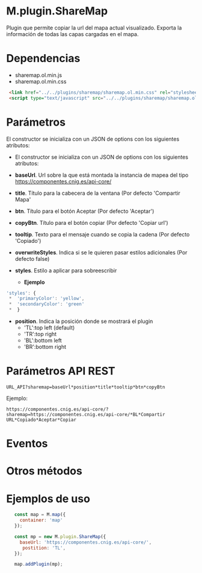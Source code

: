 # M.plugin.ShareMap

Plugin que permite copiar la url del mapa actual visualizado.
Exporta la información de todas las capas cargadas en el mapa.

# Dependencias

- sharemap.ol.min.js
- sharemap.ol.min.css


```html
 <link href="../../plugins/sharemap/sharemap.ol.min.css" rel="stylesheet" />
 <script type="text/javascript" src="../../plugins/sharemap/sharemap.ol.min.js"></script>
```

# Parámetros

El constructor se inicializa con un JSON de options con los siguientes atributos:

- El constructor se inicializa con un JSON de options con los siguientes atributos:

- **baseUrl**. Url sobre la que está montada la instancia de mapea del tipo https://componentes.cnig.es/api-core/
- **title**. Título para la cabecera de la ventana (Por defecto 'Compartir Mapa'
- **btn**. Título para el botón Aceptar (Por defecto 'Aceptar')
- **copyBtn**. Título para el botón copiar (Por defecto 'Copiar url')
- **tooltip**. Texto para el mensaje cuando se copia la cadena (Por defecto 'Copiado')
- **overwriteStyles**. Indica si se le quieren pasar estilos adicionales (Por defecto false)
- **styles**. Estilo a aplicar para sobreescribir
  - **Ejemplo**
```javascript
'styles': {
 *  'primaryColor': 'yellow',
 *  'secondaryColor': 'green'
 *  }
```

- **position**. Indica la posición donde se mostrará el plugin
  - 'TL':top left (default)
  - 'TR':top right
  - 'BL':bottom left
  - 'BR':bottom right

# Parámetros API REST
```
URL_API?sharemap=baseUrl*position*title*tooltip*btn*copyBtn
````
Ejemplo:
```
https://componentes.cnig.es/api-core/?sharemap=https://componentes.cnig.es/api-core/*BL*Compartir URL*Copiado*Aceptar*Copiar
```
# Eventos

# Otros métodos


# Ejemplos de uso

```javascript
   const map = M.map({
     container: 'map'
   });

   const mp = new M.plugin.ShareMap({
     baseUrl: 'https://componentes.cnig.es/api-core/',
      postition: 'TL',
   });

   map.addPlugin(mp);
```
